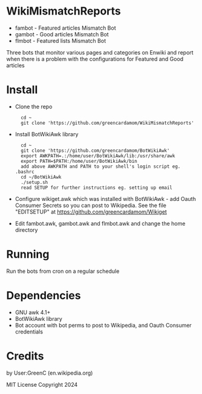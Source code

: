 WikiMismatchReports
===========
* fambot - Featured articles Mismatch Bot
* gambot - Good articles Mismatch Bot
* flmbot - Featured lists Mismatch Bot

Three bots that monitor various pages and categories on Enwiki and report when there is a problem with the configurations for Featured and Good articles

Install
==========

* Clone the repo

        cd ~
        git clone 'https://github.com/greencardamom/WikiMismatchReports'

* Install BotWikiAwk library

        cd ~ 
        git clone 'https://github.com/greencardamom/BotWikiAwk'
        export AWKPATH=.:/home/user/BotWikiAwk/lib:/usr/share/awk
        export PATH=$PATH:/home/user/BotWikiAwk/bin
        add above AWKPATH and PATH to your shell's login script eg. .bashrc
        cd ~/BotWikiAwk
        ./setup.sh
        read SETUP for further instructions eg. setting up email

* Configure wikiget.awk which was installed with BotWikiAwk - add Oauth Consumer Secrets so you can post to Wikipedia. See the file "EDITSETUP" at https://github.com/greencardamom/Wikiget

* Edit fambot.awk, gambot.awk and flmbot.awk and change the home directory

Running
==========
Run the bots from cron on a regular schedule

Dependencies
====
* GNU awk 4.1+
* BotWikiAwk library
* Bot account with bot perms to post to Wikipedia, and Oauth Consumer credentials

Credits
==================
by User:GreenC (en.wikipedia.org)

MIT License Copyright 2024
